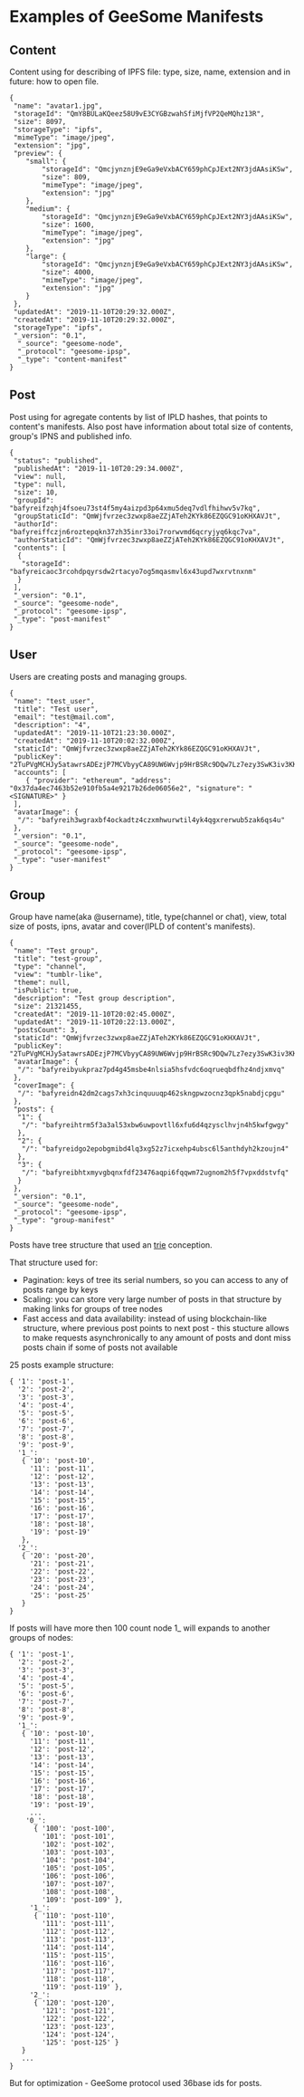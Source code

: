 # Examples of GeeSome Manifests

## Content
Content using for describing of IPFS file: type, size, name, extension and in future: how to open file.
```
{
 "name": "avatar1.jpg",
 "storageId": "QmY8BULaKQeez58U9vE3CYGBzwahSfiMjfVP2QeMQhz13R",
 "size": 8097,
 "storageType": "ipfs",
 "mimeType": "image/jpeg",
 "extension": "jpg",
 "preview": {
    "small": {
        "storageId": "QmcjynznjE9eGa9eVxbACY659phCpJExt2NY3jdAAsiKSw",
        "size": 809,
        "mimeType": "image/jpeg",
        "extension": "jpg"
    },
    "medium": {
        "storageId": "QmcjynznjE9eGa9eVxbACY659phCpJExt2NY3jdAAsiKSw",
        "size": 1600,
        "mimeType": "image/jpeg",
        "extension": "jpg"
    },
    "large": {
        "storageId": "QmcjynznjE9eGa9eVxbACY659phCpJExt2NY3jdAAsiKSw",
        "size": 4000,
        "mimeType": "image/jpeg",
        "extension": "jpg"
    }
 },
 "updatedAt": "2019-11-10T20:29:32.000Z",
 "createdAt": "2019-11-10T20:29:32.000Z",
 "storageType": "ipfs",
 "_version": "0.1",
  "_source": "geesome-node",
  "_protocol": "geesome-ipsp",
  "_type": "content-manifest"
}
```

## Post
Post using for agregate contents by list of IPLD hashes, that points to content's manifests.
Also post have information about total size of contents, group's IPNS and published info.
```
{
 "status": "published",
 "publishedAt": "2019-11-10T20:29:34.000Z",
 "view": null,
 "type": null,
 "size": 10,
 "groupId": "bafyreifzqhj4fsoeu73st4f5my4aizpd3p64xmu5deq7vdlfhihwv5v7kq",
 "groupStaticId": "QmWjfvrzec3zwxp8aeZZjATeh2KYk86EZQGC91oKHXAVJt",
 "authorId": "bafyreiffczjn6roztepqkn37zh35inr33oi7rorwvmd6qcryjyq6kqc7va",
 "authorStaticId": "QmWjfvrzec3zwxp8aeZZjATeh2KYk86EZQGC91oKHXAVJt",
 "contents": [
  {
   "storageId": "bafyreicaoc3rcohdpqyrsdw2rtacyo7og5mqasmvl6x43upd7wxrvtnxnm"
  }
 ],
 "_version": "0.1",
 "_source": "geesome-node",
 "_protocol": "geesome-ipsp",
 "_type": "post-manifest"
}
```

## User
Users are creating posts and managing groups.
```
{
 "name": "test_user",
 "title": "Test user",
 "email": "test@mail.com",
 "description": "4",
 "updatedAt": "2019-11-10T21:23:30.000Z",
 "createdAt": "2019-11-10T20:02:32.000Z",
 "staticId": "QmWjfvrzec3zwxp8aeZZjATeh2KYk86EZQGC91oKHXAVJt",
 "publicKey": "2TuPVgMCHJy5atawrsADEzjP7MCVbyyCA89UW6Wvjp9HrBSRc9DQw7Lz7ezy3SwK3iv3KKm3no9oyNWovZwUo5Ceo3e62tQgdpEidjobQevjhVpzNmr1pYZzTTX2ZUpwT44LAKWYREyh5wgAevZn1BLEiucdDb9XrtFJ9G2odd4WMb48K8zSSZyVjmSmS6tuCHPHDQeoWdeYNEkvCTGdyQzJ7GLLqvbASigMKcJ5VxdDtgZbbphAHnTj9o2QuF5cVY4TwVUqy81embzMw4XWQzoz7PsAqQVNGaYAm1Q9kcveFLQ1rtFMBcTxx1w5KXxnir2VEtv9i7cZHr1rwdNg5Qc5oFsNtijXCMSaw3NP1UnoCix2AWmJwBqkjuZQZYceEvQfM1Lc3PABG1dWTA",
 "accounts": [
    { "provider": "ethereum", "address": "0x37da4ec7463b52e910fb5a4e9217b26de06056e2", "signature": "<SIGNATURE>" }
 ],
 "avatarImage": {
  "/": "bafyreih3wgraxbf4ockadtz4czxmhwurwtil4yk4qgxrerwub5zak6qs4u"
 },
 "_version": "0.1",
 "_source": "geesome-node",
 "_protocol": "geesome-ipsp",
 "_type": "user-manifest"
}
```

## Group
Group have name(aka @username), title, type(channel or chat), view, total size of posts, ipns, 
avatar and cover(IPLD of content's manifests).
```
{
 "name": "Test group",
 "title": "test-group",
 "type": "channel",
 "view": "tumblr-like",
 "theme": null,
 "isPublic": true,
 "description": "Test group description",
 "size": 21321455,
 "createdAt": "2019-11-10T20:02:45.000Z",
 "updatedAt": "2019-11-10T20:22:13.000Z",
 "postsCount": 3,
 "staticId": "QmWjfvrzec3zwxp8aeZZjATeh2KYk86EZQGC91oKHXAVJt",
 "publicKey": "2TuPVgMCHJy5atawrsADEzjP7MCVbyyCA89UW6Wvjp9HrBSRc9DQw7Lz7ezy3SwK3iv3KKm3no9oyNWovZwUo5Ceo3e62tQgdpEidjobQevjhVpzNmr1pYZzTTX2ZUpwT44LAKWYREyh5wgAevZn1BLEiucdDb9XrtFJ9G2odd4WMb48K8zSSZyVjmSmS6tuCHPHDQeoWdeYNEkvCTGdyQzJ7GLLqvbASigMKcJ5VxdDtgZbbphAHnTj9o2QuF5cVY4TwVUqy81embzMw4XWQzoz7PsAqQVNGaYAm1Q9kcveFLQ1rtFMBcTxx1w5KXxnir2VEtv9i7cZHr1rwdNg5Qc5oFsNtijXCMSaw3NP1UnoCix2AWmJwBqkjuZQZYceEvQfM1Lc3PABG1dWTA",
 "avatarImage": {
  "/": "bafyreibyukpraz7pd4g45msbe4nlsia5hsfvdc6oqrueqbdfhz4ndjxmvq"
 },
 "coverImage": {
  "/": "bafyreidn42dm2cags7xh3cinquuuqp462skngpwzocnz3qpk5nabdjcpgu"
 },
 "posts": {
  "1": {
   "/": "bafyreihtrm5f3a3al53xbw6uwpovtll6xfu6d4qzysclhvjn4h5kwfgwgy"
  },
  "2": {
   "/": "bafyreidgo2epobgmibd4lq3xg52z7icxehp4ubsc6l5anthdyh2kzoujn4"
  },
  "3": {
   "/": "bafyreibhtxmyvgbqnxfdf23476aqpi6fqqwm72ugnom2h5f7vpxddstvfq"
  }
 },
 "_version": "0.1",
 "_source": "geesome-node",
 "_protocol": "geesome-ipsp",
 "_type": "group-manifest"
}
```
Posts have tree structure that used an [trie](https://en.wikipedia.org/wiki/Trie) conception. 

That structure used for:
- Pagination: keys of tree its serial numbers, so you can access to any of posts range by keys
- Scaling: you can store very large number of posts in that structure by making links for groups of tree nodes
- Fast access and data availability: instead of using blockchain-like structure, where previous post points to next post - this stucture allows to make requests asynchronically to any amount of posts and dont miss posts chain if some of posts not available

25 posts example structure:
```
{ '1': 'post-1',
  '2': 'post-2',
  '3': 'post-3',
  '4': 'post-4',
  '5': 'post-5',
  '6': 'post-6',
  '7': 'post-7',
  '8': 'post-8',
  '9': 'post-9',
  '1_':
   { '10': 'post-10',
     '11': 'post-11',
     '12': 'post-12',
     '13': 'post-13',
     '14': 'post-14',
     '15': 'post-15',
     '16': 'post-16',
     '17': 'post-17',
     '18': 'post-18',
     '19': 'post-19' 
   },
  '2_':
   { '20': 'post-20',
     '21': 'post-21',
     '22': 'post-22',
     '23': 'post-23',
     '24': 'post-24',
     '25': 'post-25' 
   } 
}
```
If posts will have more then 100 count node 1_ will expands to another groups of nodes:
```
{ '1': 'post-1',
  '2': 'post-2',
  '3': 'post-3',
  '4': 'post-4',
  '5': 'post-5',
  '6': 'post-6',
  '7': 'post-7',
  '8': 'post-8',
  '9': 'post-9',
  '1_':
   { '10': 'post-10',
     '11': 'post-11',
     '12': 'post-12',
     '13': 'post-13',
     '14': 'post-14',
     '15': 'post-15',
     '16': 'post-16',
     '17': 'post-17',
     '18': 'post-18',
     '19': 'post-19',
     ...
    '0_':
      { '100': 'post-100',
        '101': 'post-101',
        '102': 'post-102',
        '103': 'post-103',
        '104': 'post-104',
        '105': 'post-105',
        '106': 'post-106',
        '107': 'post-107',
        '108': 'post-108',
        '109': 'post-109' },
     '1_':
      { '110': 'post-110',
        '111': 'post-111',
        '112': 'post-112',
        '113': 'post-113',
        '114': 'post-114',
        '115': 'post-115',
        '116': 'post-116',
        '117': 'post-117',
        '118': 'post-118',
        '119': 'post-119' },
     '2_':
      { '120': 'post-120',
        '121': 'post-121',
        '122': 'post-122',
        '123': 'post-123',
        '124': 'post-124',
        '125': 'post-125' }
   }
   ...
}
```

But for optimization - GeeSome protocol used 36base ids for posts.
